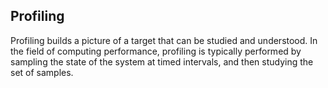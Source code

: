 ## Profiling

Profiling builds a picture of a target that can be studied and understood. In the field of computing performance, profiling is typically performed by sampling the
state of the system at timed intervals, and then studying the set of samples.
